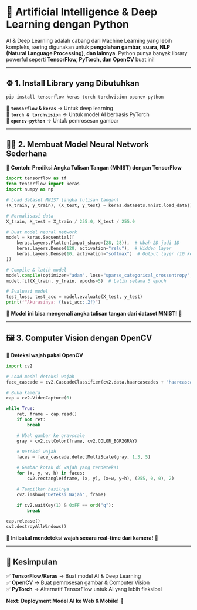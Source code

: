 # 🧠 **Artificial Intelligence & Deep Learning dengan Python**  

AI & Deep Learning adalah cabang dari Machine Learning yang lebih kompleks, sering digunakan untuk **pengolahan gambar, suara, NLP (Natural Language Processing), dan lainnya**. Python punya banyak library powerful seperti **TensorFlow, PyTorch, dan OpenCV** buat ini!  

---

## ⚙️ **1. Install Library yang Dibutuhkan**  
```sh
pip install tensorflow keras torch torchvision opencv-python
```
📌 **`tensorflow` & `keras`** → Untuk deep learning  
📌 **`torch & torchvision`** → Untuk model AI berbasis PyTorch  
📌 **`opencv-python`** → Untuk pemrosesan gambar  

---

## 🏋️‍♂️ **2. Membuat Model Neural Network Sederhana**  

📌 **Contoh: Prediksi Angka Tulisan Tangan (MNIST) dengan TensorFlow**  
```python
import tensorflow as tf
from tensorflow import keras
import numpy as np

# Load dataset MNIST (angka tulisan tangan)
(X_train, y_train), (X_test, y_test) = keras.datasets.mnist.load_data()

# Normalisasi data
X_train, X_test = X_train / 255.0, X_test / 255.0

# Buat model neural network
model = keras.Sequential([
    keras.layers.Flatten(input_shape=(28, 28)),  # Ubah 2D jadi 1D
    keras.layers.Dense(128, activation="relu"),  # Hidden layer
    keras.layers.Dense(10, activation="softmax")  # Output layer (10 kelas angka 0-9)
])

# Compile & latih model
model.compile(optimizer="adam", loss="sparse_categorical_crossentropy", metrics=["accuracy"])
model.fit(X_train, y_train, epochs=5)  # Latih selama 5 epoch

# Evaluasi model
test_loss, test_acc = model.evaluate(X_test, y_test)
print(f"Akurasinya: {test_acc:.2f}")
```
📌 **Model ini bisa mengenali angka tulisan tangan dari dataset MNIST!** 🧠  

---

## 🖼️ **3. Computer Vision dengan OpenCV**  

📌 **Deteksi wajah pakai OpenCV**  
```python
import cv2

# Load model deteksi wajah
face_cascade = cv2.CascadeClassifier(cv2.data.haarcascades + "haarcascade_frontalface_default.xml")

# Buka kamera
cap = cv2.VideoCapture(0)

while True:
    ret, frame = cap.read()
    if not ret:
        break

    # Ubah gambar ke grayscale
    gray = cv2.cvtColor(frame, cv2.COLOR_BGR2GRAY)

    # Deteksi wajah
    faces = face_cascade.detectMultiScale(gray, 1.3, 5)

    # Gambar kotak di wajah yang terdeteksi
    for (x, y, w, h) in faces:
        cv2.rectangle(frame, (x, y), (x+w, y+h), (255, 0, 0), 2)

    # Tampilkan hasilnya
    cv2.imshow("Deteksi Wajah", frame)

    if cv2.waitKey(1) & 0xFF == ord("q"):
        break

cap.release()
cv2.destroyAllWindows()
```
📌 **Ini bakal mendeteksi wajah secara real-time dari kamera!** 🎥  

---

## 🎯 **Kesimpulan**  
✅ **TensorFlow/Keras** → Buat model AI & Deep Learning  
✅ **OpenCV** → Buat pemrosesan gambar & Computer Vision  
✅ **PyTorch** → Alternatif TensorFlow untuk AI yang lebih fleksibel  

**Next: Deployment Model AI ke Web & Mobile! 🚀**